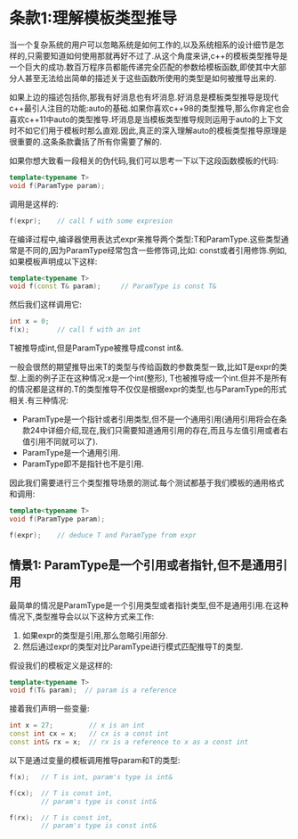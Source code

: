 # 条款1:理解模板类型推导

当一个复杂系统的用户可以忽略系统是如何工作的,以及系统相系的设计细节是怎样的,只需要知道如何使用那就再好不过了.从这个角度来讲,c++的模板类型推导是一个巨大的成功.数百万程序员都能传递完全匹配的参数给模板函数,即使其中大部分人甚至无法给出简单的描述关于这些函数所使用的类型是如何被推导出来的.

如果上边的描述包括你,那我有好消息也有坏消息.好消息是模板类型推导是现代c++最引人注目的功能:auto的基础.如果你喜欢c++98的类型推导,那么你肯定也会喜欢c++11中auto的类型推导.坏消息是当模板类型推导规则运用于auto的上下文时不如它们用于模板时那么直观.因此,真正的深入理解auto的模板类型推导原理是很重要的.这条条款囊括了所有你需要了解的.

如果你想大致看一段相关的伪代码,我们可以思考一下以下这段函数模板的代码:
``` cpp
template<typename T>
void f(ParamType param);
```
调用是这样的:
``` cpp
f(expr);	// call f with some expresion
```

在编译过程中,编译器使用表达式expr来推导两个类型:T和ParamType.这些类型通常是不同的,因为ParamType经常包含一些修饰词,比如: const或者引用修饰.例如,如果模板声明成以下这样:
``` cpp
template<typename T>
void f(const T& param);		// ParamType is const T&
```
然后我们这样调用它:
``` cpp
int x = 0;
f(x);		// call f with an int
``` 
T被推导成int,但是ParamType被推导成const int&.

一般会很然的期望推导出来T的类型与传给函数的参数类型一致,比如T是expr的类型.上面的例子正在这种情况:x是一个int(整形), T也被推导成一个int.但并不是所有的情况都是这样的.T的类型推导不仅仅是根据expr的类型,也与ParamType的形式相关.有三种情况:
 - ParamType是一个指针或者引用类型,但不是一个通用引用(通用引用将会在条款24中详细介绍,现在,我们只需要知道通用引用的存在,而且与左值引用或者右值引用不同就可以了).
 - ParamType是一个通用引用.
 - ParamType即不是指针也不是引用.

 因此我们需要进行三个类型推导场景的测试.每个测试都基于我们模板的通用格式和调用:

``` cpp
template<typename T>
void f(ParamType param);

f(expr);	// deduce T and ParamType from expr
```
## 情景1: ParamType是一个引用或者指针,但不是通用引用
最简单的情况是ParamType是一个引用类型或者指针类型,但不是通用引用.在这种情况下,类型推导会以以下这种方式来工作: 
1. 如果expr的类型是引用,那么忽略引用部分.
2. 然后通过expr的类型对比ParamType进行模式匹配推导T的类型.

假设我们的模板定义是这样的:
``` cpp
template<typename T>
void f(T& param);  // param is a reference
```
接着我们声明一些变量:

``` cpp
int x = 27;			// x is an int
const int cx = x;	// cx is a const int
const int& rx = x;	// rx is a reference to x as a const int
```
以下是通过变量的模板调用推导param和T的类型:
``` cpp
f(x);   // T is int, param's type is int&

f(cx);  // T is const int,
        // param's type is const int&

f(rx);  // T is const int,
        // param's type is const int&
```

